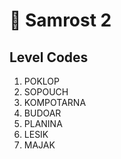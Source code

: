 # :space_invader: Samrost 2

## Level Codes

1. POKLOP
2. SOPOUCH
3. KOMPOTARNA
4. BUDOAR
5. PLANINA
6. LESIK
7. MAJAK
